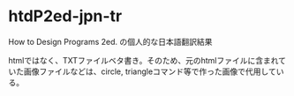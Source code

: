 # htdP2ed-jpn-tr
How to Design Programs 2ed. の個人的な日本語翻訳結果

htmlではなく、TXTファイルベタ書き。そのため、元のhtmlファイルに含まれていた画像ファイルなどは、circle, triangleコマンド等で作った画像で代用している。
